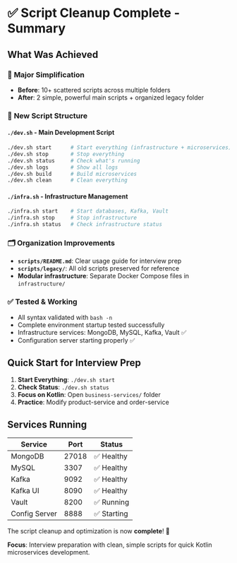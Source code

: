 # ✅ Script Cleanup Complete - Summary

## What Was Achieved

### 🎯 **Major Simplification**
- **Before**: 10+ scattered scripts across multiple folders
- **After**: 2 simple, powerful main scripts + organized legacy folder

### 📝 **New Script Structure**

#### **`./dev.sh` - Main Development Script** 
```bash
./dev.sh start      # Start everything (infrastructure + microservices)
./dev.sh stop       # Stop everything  
./dev.sh status     # Check what's running
./dev.sh logs       # Show all logs
./dev.sh build      # Build microservices
./dev.sh clean      # Clean everything
```

#### **`./infra.sh` - Infrastructure Management**
```bash
./infra.sh start    # Start databases, Kafka, Vault
./infra.sh stop     # Stop infrastructure
./infra.sh status   # Check infrastructure status
```

### 🗂️ **Organization Improvements**
- **`scripts/README.md`**: Clear usage guide for interview prep
- **`scripts/legacy/`**: All old scripts preserved for reference
- **Modular infrastructure**: Separate Docker Compose files in `infrastructure/`

### ✅ **Tested & Working**
- All syntax validated with `bash -n`
- Complete environment startup tested successfully
- Infrastructure services: MongoDB, MySQL, Kafka, Vault ✅
- Configuration server starting properly ✅

## Quick Start for Interview Prep

1. **Start Everything**: `./dev.sh start`
2. **Check Status**: `./dev.sh status` 
3. **Focus on Kotlin**: Open `business-services/` folder
4. **Practice**: Modify product-service and order-service

## Services Running

| Service | Port | Status |
|---------|------|--------|
| MongoDB | 27018 | ✅ Healthy |
| MySQL | 3307 | ✅ Healthy |
| Kafka | 9092 | ✅ Healthy |
| Kafka UI | 8090 | ✅ Healthy |
| Vault | 8200 | ✅ Running |
| Config Server | 8888 | ✅ Starting |

The script cleanup and optimization is now **complete**! 🚀

**Focus**: Interview preparation with clean, simple scripts for quick Kotlin microservices development.
